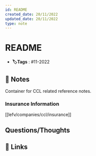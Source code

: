 ```yaml
---
id: README
created_date: 20/11/2022
updated_date: 20/11/2022
type: note
---
```


#  README
- **🏷️Tags** :  #11-2022 
[ ](#anki-card)
## 📝 Notes

 

Container for CCL related reference notes. 

### Insurance Information

[[lefv/companies/ccl/insurance]] 



## Questions/Thoughts


## 🔗 Links



